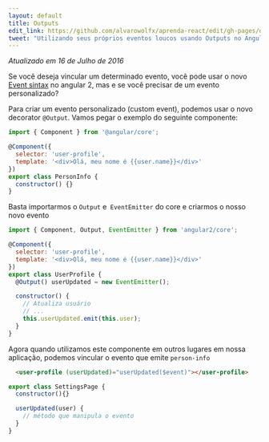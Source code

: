 ```yaml
---
layout: default
title: Outputs
edit_link: https://github.com/alvarowolfx/aprenda-react/edit/gh-pages/outputs/index.md
tweet: "Utilizando seus próprios eventos loucos usando Outputs no Angular 2"
---
```


_Atualizado em 16 de Julho de 2016_

Se você deseja vincular um determinado evento, você pode usar o novo [Event sintax](/events) no angular 2, mas e se você precisar de um evento personalizado?

Para criar um evento personalizado (custom event), podemos usar o novo decorator `@Output`. Vamos pegar o exemplo do seguinte componente:

```javascript
import { Component } from '@angular/core';

@Component({
  selector: 'user-profile',
  template: '<div>Olá, meu nome é {{user.name}}</div>'
})
export class PersonInfo {
  constructor() {}
}
```

Basta importarmos o `Output` e` EventEmitter` do core e criarmos o nosso novo evento

```javascript
import { Component, Output, EventEmitter } from 'angular2/core';

@Component({
  selector: 'user-profile',
  template: '<div>Olá, meu nome é {{user.name}}</div>'
})
export class UserProfile {
  @Output() userUpdated = new EventEmitter();

  constructor() {
    // Atualiza usuário
    // ...
    this.userUpdated.emit(this.user);
  }
}
```

Agora quando utilizamos este componente em outros lugares em nossa aplicação, podemos vincular o evento que emite `person-info`

```html
  <user-profile (userUpdated)="userUpdated($event)"></user-profile>
```

```javascript
export class SettingsPage {
  constructor(){}

  userUpdated(user) {
    // método que manipula o evento
  }
}
```
